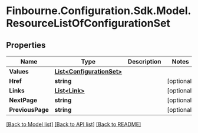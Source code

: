 # Finbourne.Configuration.Sdk.Model.ResourceListOfConfigurationSet

## Properties

Name | Type | Description | Notes
------------ | ------------- | ------------- | -------------
**Values** | [**List&lt;ConfigurationSet&gt;**](ConfigurationSet.md) |  | 
**Href** | **string** |  | [optional] 
**Links** | [**List&lt;Link&gt;**](Link.md) |  | [optional] 
**NextPage** | **string** |  | [optional] 
**PreviousPage** | **string** |  | [optional] 

[[Back to Model list]](../README.md#documentation-for-models) [[Back to API list]](../README.md#documentation-for-api-endpoints) [[Back to README]](../README.md)

